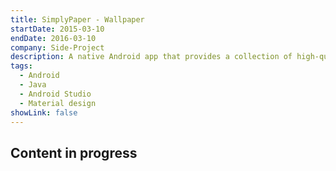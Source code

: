 ```yaml
---
title: SimplyPaper - Wallpaper
startDate: 2015-03-10
endDate: 2016-03-10
company: Side-Project
description: A native Android app that provides a collection of high-quality self-made wallpapers.
tags:
  - Android
  - Java
  - Android Studio
  - Material design
showLink: false
---
```


## Content in progress
```